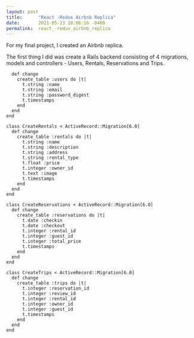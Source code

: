 ```yaml
---
layout: post
title:      "React -Redux Airbnb Replica"
date:       2021-05-23 18:06:16 -0400
permalink:  react_-redux_airbnb_replica
---
```


For my final project, I created an Airbnb replica. 

The first thing I did was create a Rails backend consisting of 4 migrations, models and controllers - Users, Rentals, Reservations and Trips. 

```class CreateUsers < ActiveRecord::Migration[6.0]
  def change
    create_table :users do |t|
      t.string :name
      t.string :email 
      t.string :password_digest
      t.timestamps
    end
  end
end

class CreateRentals < ActiveRecord::Migration[6.0]
  def change
    create_table :rentals do |t|
      t.string :name 
      t.string :description
      t.string :address
      t.string :rental_type 
      t.float :price
      t.integer :owner_id
      t.text :image
      t.timestamps
    end
  end
end

class CreateReservations < ActiveRecord::Migration[6.0]
  def change
    create_table :reservations do |t|
      t.date :checkin
      t.date :checkout
      t.integer :rental_id
      t.integer :guest_id 
      t.integer :total_price 
      t.timestamps
    end
  end
end

class CreateTrips < ActiveRecord::Migration[6.0]
  def change
    create_table :trips do |t|
      t.integer :reservation_id
      t.integer :review_id 
      t.integer :rental_id 
      t.integer :owner_id
      t.integer :guest_id
      t.timestamps
    end
  end
end

```









































































